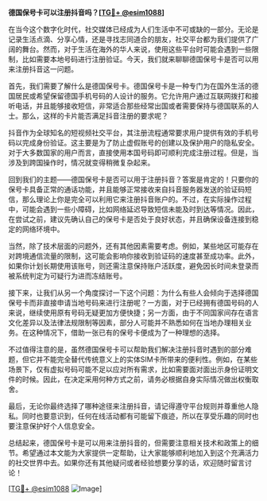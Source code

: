 **德国保号卡可以注册抖音吗？[[TG💪+ @esim1088](https://t.me/s/esim1088)]**

在当今这个数字化时代，社交媒体已经成为人们生活中不可或缺的一部分。无论是记录生活点滴、分享心情，还是寻找志同道合的朋友，社交平台都为我们提供了广阔的舞台。然而，对于生活在海外的华人来说，使用这些平台时可能会遇到一些限制，比如需要本地号码进行注册验证。今天，我们就来聊聊德国保号卡是否可以用来注册抖音这一问题。

首先，我们需要了解什么是德国保号卡。德国保号卡是一种专门为在国外生活的德国居民或希望保留德国手机号码的人设计的服务。它允许用户通过互联网拨打和接听电话，并且能够接收短信，非常适合那些经常出国或者需要保持与德国联系的人士。那么，这样的卡片能否满足抖音注册的要求呢？

抖音作为全球知名的短视频社交平台，其注册流程通常要求用户提供有效的手机号码以完成身份验证。这主要是为了防止虚假账号的创建以及保护用户的隐私安全。对于大多数国家的用户而言，直接使用本国号码即可顺利完成注册过程。但是，当涉及到跨国操作时，情况就变得稍微复杂起来。

回到我们的主题——德国保号卡是否可以用于注册抖音？答案是肯定的！只要你的保号卡具备正常的通话功能，并且能够正常接收来自抖音服务器发送的验证码短信，那么理论上你是完全可以利用它来注册抖音账户的。不过，在实际操作过程中，可能会遇到一些小障碍，比如网络延迟导致短信未能及时到达等情况。因此，在尝试之前，建议先确认自己的保号卡是否处于良好状态，并且确保设备连接到稳定的网络环境中。

当然，除了技术层面的问题外，还有其他因素需要考虑。例如，某些地区可能存在对跨境通信流量的限制，这可能会影响你接收到验证码的速度甚至成功率。此外，如果你计划长期使用该账号，则还需注意保持账户活跃度，避免因长时间未登录而被系统判定为可疑行为进而冻结账号。

接下来，让我们从另一个角度探讨一下这个问题：为什么有些人会倾向于选择德国保号卡而非直接申请当地号码来进行注册呢？一方面，对于已经拥有德国号码的人来说，继续使用原有号码无疑更加方便快捷；另一方面，由于不同国家间存在语言文化差异以及法律法规限制等因素，部分人可能并不熟悉如何在当地办理相关业务。在这种情况下，借助一张已有的保号卡便成为了一种理想的选择。

不过值得注意的是，虽然德国保号卡可以帮助我们解决注册抖音时遇到的部分难题，但它并不能完全替代传统意义上的实体SIM卡所带来的便利性。例如，在某些场景下，仅有虚拟号码可能不足以应对所有需求，比如需要面对面出示身份证明文件的时候。因此，在决定采用何种方式之前，请务必根据自身实际情况做出权衡取舍。

最后，无论你最终选择了哪种途径来注册抖音，请记得遵守平台规则并尊重他人隐私。同时也要意识到，任何在线活动都有可能留下痕迹，所以在享受乐趣的同时也要注意保护好个人信息安全。

总结起来，德国保号卡是可以用来注册抖音的，但需要注意相关技术和政策上的细节。希望通过本文能为大家提供一定帮助，让大家能够顺利地加入到这个充满活力的社交世界中去。如果你还有其他疑问或者经验想要分享的话，欢迎随时留言讨论！

[[TG💪+ @esim1088](https://t.me/s/esim1088) ![Image](https://i.postimg.cc/4NQfJmqS/Snipaste-2025-05-13-00-14-12.png)]